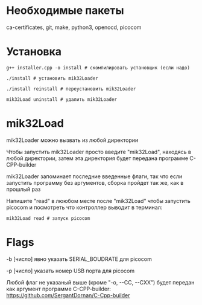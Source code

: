 # Необходимые пакеты
ca-certificates, git, make, python3, openocd, picocom

# Установка
```
g++ installer.cpp -o install # скомпилировать установщик (если надо)
```

```
./install # установить mik32Loader
```

```
./install reinstall # переустановить mik32Loader
```

```
mik32Load uninstall # удалить mik32Loader
```
# mik32Load
mik32Loader можно вызвать из любой директории

Чтобы запустить mik32Loader просто введите "mik32Load", находясь в любой директории, затем эта директория будет передана программе C-CPP-builder

mik32Loader запоминает последние введенные флаги, так что если запустить программу без аргументов, сборка пройдет так же, как в прошлый раз

Напишите "read" в лююбом месте после "mik32Load" чтобы запустить picocom и посмотреть что контроллер выводит в терминал:

```
mik32Load read # запуск picocom
```

# Flags

-b [число] явно указать SERIAL_BOUDRATE для picocom

-p [число] указать номер USB порта для picocom 

Любой флаг не указаный выше (кроме "-o, --CC, --CXX") будет передан как аргумент программе C-CPP-builder: https://github.com/SergantDornan/C-Cpp-builder
